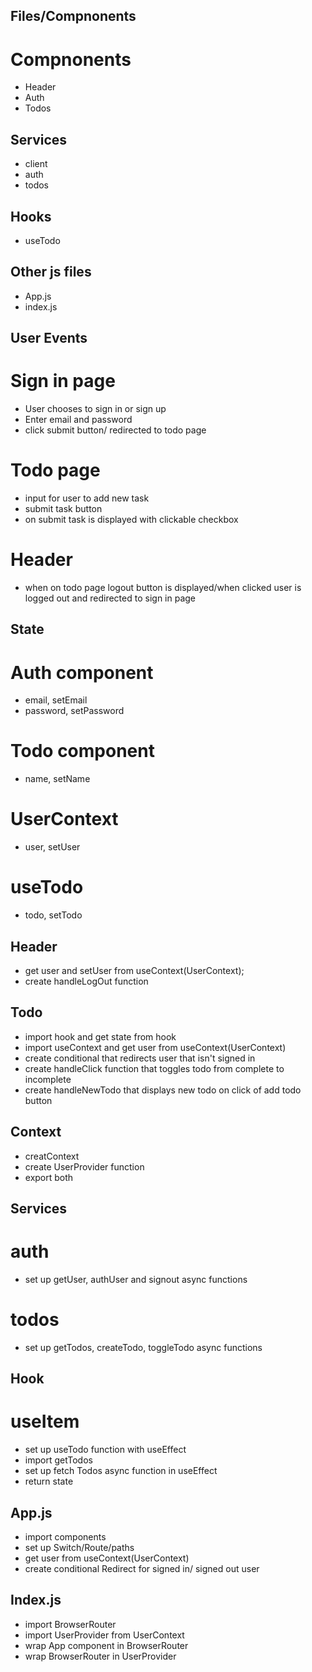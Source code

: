 ## Files/Compnonents

  # Compnonents
  - Header 
  - Auth
  - Todos

  ## Services
  - client
  - auth
  - todos

  ## Hooks
  - useTodo

  ## Other js files
  - App.js
  - index.js

## User Events

  # Sign in page
  - User chooses to sign in or sign up 
  - Enter email and password
  - click submit button/ redirected to todo page

  # Todo page
  - input for user to add new task
  - submit task button
  - on submit task is displayed with clickable checkbox
  
  # Header
  - when on todo page logout button is displayed/when clicked user is logged out and redirected to sign in page

## State

  # Auth component
  - email, setEmail
  - password, setPassword

  # Todo component
  - name, setName

  # UserContext
  - user, setUser

  # useTodo
  - todo, setTodo

## Header
- get user and setUser from useContext(UserContext);
- create handleLogOut function

## Todo
- import hook and get state from hook
- import useContext and get user from useContext(UserContext)
- create conditional that redirects user that isn't signed in
- create handleClick function that toggles todo from complete to incomplete 
- create handleNewTodo that displays new todo on click of add todo button

## Context
- creatContext
- create UserProvider function
- export both

## Services

  # auth
  - set up getUser, authUser and signout async functions

  # todos
  - set up getTodos, createTodo, toggleTodo async functions

## Hook
  # useItem
  - set up useTodo function with useEffect
  - import getTodos
  - set up fetch Todos async function in useEffect
  - return state

## App.js
- import components
- set up Switch/Route/paths
- get user from useContext(UserContext)
- create conditional Redirect for signed in/ signed out user

## Index.js
- import BrowserRouter 
- import UserProvider from UserContext
- wrap App component in BrowserRouter
- wrap BrowserRouter in UserProvider







